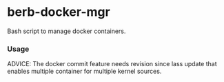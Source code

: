# berb-docker-mgr
Bash script to manage docker containers.

### Usage

ADVICE: The docker commit feature needs revision since lass update that enables multiple container for multiple kernel sources.

